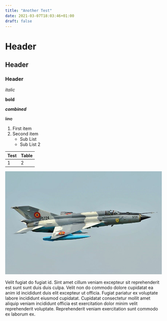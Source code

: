 ```yaml
---
title: "Another Test"
date: 2021-03-07T18:03:46+01:00
draft: false
---
```


# Header
## Header
### Header

*italic*

**bold**

***combined***

~~line~~

1. First item
2. Second item
    * Sub List
    * Sub List 2

Test | Table
--- | ---
1 | 2

![Example image](/mig21.jpg)


Velit fugiat do fugiat id. Sint amet cillum veniam excepteur sit reprehenderit est sunt sunt duis duis culpa. Velit non do commodo dolore cupidatat ea anim id incididunt duis elit excepteur ut officia. Fugiat pariatur ex voluptate labore incididunt eiusmod cupidatat. Cupidatat consectetur mollit amet aliquip veniam incididunt officia est exercitation dolor minim velit reprehenderit voluptate. Reprehenderit veniam exercitation sunt commodo ex laborum ex.

